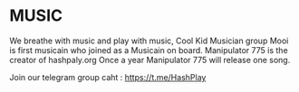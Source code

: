 # MUSIC
We breathe with music and play with music, Cool Kid Musician group
Mooi is first musicain who joined as a Musicain on board. 
Manipulator 775 is the creator of hashpaly.org Once a year Manipulator 775 will release one song. 

Join our telegram group caht : https://t.me/HashPlay
